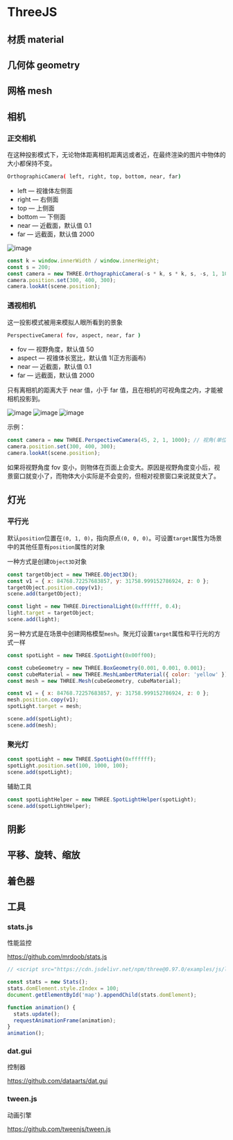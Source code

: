 # ThreeJS

## 材质 material

## 几何体 geometry

## 网格 mesh

## 相机

### 正交相机

在这种投影模式下，无论物体距离相机距离远或者近，在最终渲染的图片中物体的大小都保持不变。

```sh
OrthographicCamera( left, right, top, bottom, near, far)
```

- left — 视锥体左侧面
- right — 右侧面
- top — 上侧面
- bottom — 下侧面
- near — 近截面，默认值 0.1
- far — 远截面，默认值 2000

![image](https://zghimg.oss-cn-beijing.aliyuncs.com/blog/1666418625.png)

```js
const k = window.innerWidth / window.innerHeight;
const s = 200;
const camera = new THREE.OrthographicCamera(-s * k, s * k, s, -s, 1, 1000); // 左截面、右截面、上截面、下截面、近截面、远截面
camera.position.set(300, 400, 300);
camera.lookAt(scene.position);
```

### 透视相机

这一投影模式被用来模拟人眼所看到的景象

```sh
PerspectiveCamera( fov, aspect, near, far )
```

- fov — 视野角度，默认值 50
- aspect — 视锥体长宽比，默认值 1(正方形画布)
- near — 近截面，默认值 0.1
- far — 远截面，默认值 2000

只有离相机的距离大于 near 值，小于 far 值，且在相机的可视角度之内，才能被相机投影到。

![image](https://zghimg.oss-cn-beijing.aliyuncs.com/blog/1666418565.png)
![image](https://zghimg.oss-cn-beijing.aliyuncs.com/blog/1666418596.png)
![image](https://zghimg.oss-cn-beijing.aliyuncs.com/blog/1666418611.png)

示例：

```js
const camera = new THREE.PerspectiveCamera(45, 2, 1, 1000); // 视角(单位是度)、视锥体长宽比(width/height)、近截面、远截面
camera.position.set(300, 400, 300);
camera.lookAt(scene.position);
```

如果将视野角度 fov 变小，则物体在页面上会变大。原因是视野角度变小后，视景窗口就变小了，而物体大小实际是不会变的，但相对视景窗口来说就变大了。

## 灯光

### 平行光

默认`position`位置在`(0, 1, 0)`，指向原点`(0, 0, 0)`。可设置`target`属性为场景中的其他任意有`position`属性的对象

一种方式是创建`Object3D`对象

```js
const targetObject = new THREE.Object3D();
const v1 = { x: 84768.72257683857, y: 31758.999152786924, z: 0 };
targetObject.position.copy(v1);
scene.add(targetObject);

const light = new THREE.DirectionalLight(0xffffff, 0.4);
light.target = targetObject;
scene.add(light);
```

另一种方式是在场景中创建网格模型`mesh`。聚光灯设置`target`属性和平行光的方式一样

```js
const spotLight = new THREE.SpotLight(0x00ff00);

const cubeGeometry = new THREE.BoxGeometry(0.001, 0.001, 0.001);
const cubeMaterial = new THREE.MeshLambertMaterial({ color: 'yellow' });
const mesh = new THREE.Mesh(cubeGeometry, cubeMaterial);

const v1 = { x: 84768.72257683857, y: 31758.999152786924, z: 0 };
mesh.position.copy(v1);
spotLight.target = mesh;

scene.add(spotLight);
scene.add(mesh);
```

### 聚光灯

```js
const spotLight = new THREE.SpotLight(0xffffff);
spotLight.position.set(100, 1000, 100);
scene.add(spotLight);
```

辅助工具

```js
const spotLightHelper = new THREE.SpotLightHelper(spotLight);
scene.add(spotLightHelper);
```

## 阴影

## 平移、旋转、缩放

## 着色器

## 工具

### stats.js

性能监控

<https://github.com/mrdoob/stats.js>

```js
// <script src="https://cdn.jsdelivr.net/npm/three@0.97.0/examples/js/libs/stats.min.js"></script>

const stats = new Stats();
stats.domElement.style.zIndex = 100;
document.getElementById('map').appendChild(stats.domElement);

function animation() {
  stats.update();
  requestAnimationFrame(animation);
}
animation();
```

### dat.gui

控制器

<https://github.com/dataarts/dat.gui>

### tween.js

动画引擎

<https://github.com/tweenjs/tween.js>
